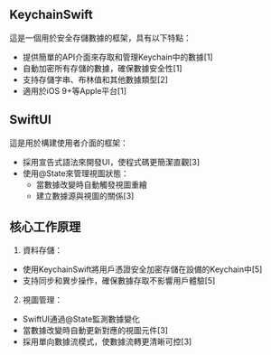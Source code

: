 
## KeychainSwift
這是一個用於安全存儲數據的框架，具有以下特點：

- 提供簡單的API介面來存取和管理Keychain中的數據[1]
- 自動加密所有存儲的數據，確保數據安全性[1]
- 支持存儲字串、布林值和其他數據類型[2]
- 適用於iOS 9+等Apple平台[1]

## SwiftUI
這是用於構建使用者介面的框架：

- 採用宣告式語法來開發UI，使程式碼更簡潔直觀[3]
- 使用@State來管理視圖狀態：
  - 當數據改變時自動觸發視圖重繪
  - 建立數據源與視圖的關係[3]

## 核心工作原理

1. 資料存儲：
- 使用KeychainSwift將用戶憑證安全加密存儲在設備的Keychain中[5]
- 支持同步和異步操作，確保數據存取不影響用戶體驗[5]

2. 視圖管理：
- SwiftUI通過@State監測數據變化
- 當數據改變時自動更新對應的視圖元件[3]
- 採用單向數據流模式，使數據流轉更清晰可控[3]

